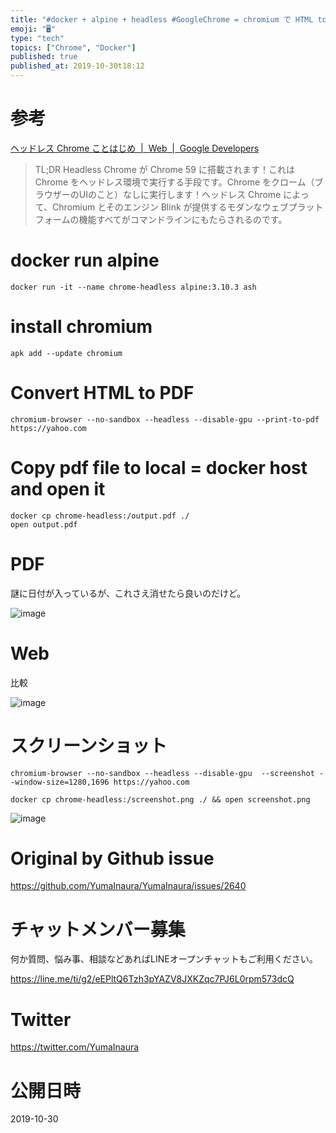 ```yaml
---
title: "#docker + alpine + headless #GoogleChrome = chromium で HTML to PDF 変換 "
emoji: "🖥"
type: "tech"
topics: ["Chrome", "Docker"]
published: true
published_at: 2019-10-30t18:12
---
```



# 参考

[ヘッドレス Chrome ことはじめ  |  Web  |  Google Developers](https://developers.google.com/web/updates/2017/04/headless-chrome?hl=ja)

>TL;DR
>Headless Chrome が Chrome 59 に搭載されます！これは Chrome をヘッドレス環境で実行する手段です。Chrome をクローム（ブラウザーのUIのこと）なしに実行します！ヘッドレス Chrome によって、Chromium とそのエンジン Blink が提供するモダンなウェブプラットフォームの機能すべてがコマンドラインにもたらされるのです。

# docker run alpine

```
docker run -it --name chrome-headless alpine:3.10.3 ash
```

# install chromium


```
apk add --update chromium
```

# Convert HTML to PDF 

```
chromium-browser --no-sandbox --headless --disable-gpu --print-to-pdf https://yahoo.com
```

# Copy pdf file to local = docker host and open it

```
docker cp chrome-headless:/output.pdf ./
open output.pdf
```

# PDF

謎に日付が入っているが、これさえ消せたら良いのだけど。

![image](https://user-images.githubusercontent.com/13635059/67832471-1c612100-fb25-11e9-9001-adc67dc5c21b.png)

# Web

比較

![image](https://user-images.githubusercontent.com/13635059/67832976-aeb5f480-fb26-11e9-8b7e-e28afd040b1e.png)

# スクリーンショット

```
chromium-browser --no-sandbox --headless --disable-gpu  --screenshot --window-size=1280,1696 https://yahoo.com
```

```
docker cp chrome-headless:/screenshot.png ./ && open screenshot.png
```

![image](https://user-images.githubusercontent.com/13635059/67833252-7e228a80-fb27-11e9-85e6-ddfc96aeceb9.png)



# Original by Github issue

https://github.com/YumaInaura/YumaInaura/issues/2640








<!-- Update From Qiita API -->

# チャットメンバー募集


何か質問、悩み事、相談などあればLINEオープンチャットもご利用ください。

https://line.me/ti/g2/eEPltQ6Tzh3pYAZV8JXKZqc7PJ6L0rpm573dcQ





# Twitter


https://twitter.com/YumaInaura


<!-- Update From Qiita API -->



# 公開日時

2019-10-30
